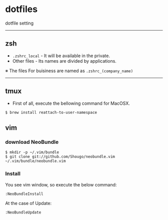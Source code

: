 # dotfiles
dotfile setting

---

## zsh

- `.zshrc_local` - It will be available in the private.
- Other files - Its names are divided by applications.


※ The files For buisiness are named as `.zshrc_(company_name)`

---

## tmux

- First of all, execute the bellowing command for MacOSX.

```
$ brew install reattach-to-user-namespace
```

## vim

### download NeoBundle

```
$ mkdir -p ~/.vim/bundle
$ git clone git://github.com/Shougo/neobundle.vim ~/.vim/bundle/neobundle.vim
```

### Install

You see vim window, so execute the below command:

```
:NeoBundleInstall
```

At the case of Update:

```
:NeoBundleUpdate
```
